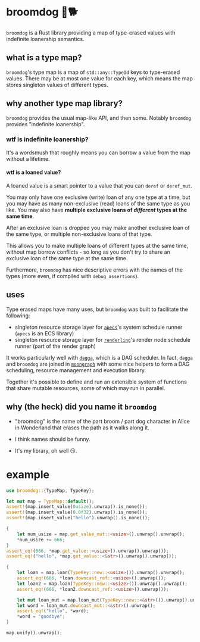 # broomdog 🧹🐕

`broomdog` is a Rust library providing a map of type-erased values with indefinite loanership semantics.

## what is a type map?

`broomdog`'s type map is a map of `std::any::TypeId` keys to type-erased values.
There may be at most one value for each key, which means the map stores singleton values of different types.

## why another type map library?

`broomdog` provides the usual map-like API, and then some.
Notably `broomdog` provides "indefinite loanership".

### wtf is indefinite loanership?

It's a wordsmush that roughly means you can borrow a value from the map without
a lifetime.

#### wtf is a loaned value?

A loaned value is a smart pointer to a value that you can `deref` or `deref_mut`.

You may only have one exclusive (write) loan of any one type at a time, but you may have as many non-exclusive (read) loans of the same type as you like. You may also have **multiple exclusive loans of _different_ types at the same time**.

After an exclusive loan is dropped you may make another exclusive loan of the same type, or multiple non-exclusive loans of that type.

This allows you to make multiple loans of different types at the same time, without map borrow conflicts - so long as you don't try to share an exclusive loan of the same type at the same time.

Furthermore, `broomdog` has nice descriptive errors with the names of the types (more even, if compiled with `debug_assertions`).

## uses

Type erased maps have many uses, but `broomdog` was built to facilitate the following:

* singleton resource storage layer for [`apecs`](https://github.com/schell/apecs)'s system schedule runner (`apecs` is an ECS library)
* singleton resource storage layer for [`renderling`](https://github.com/schell/renderling)'s render node schedule runner (part of the render graph)

It works particularly well with [`dagga`](https://github.com/schell/dagga), which is a DAG scheduler. In fact, `dagga` and `broomdog` are joined in [`moongraph`](https://github.com/schell/moongraph) with some nice helpers to form a DAG scheduling, resource management and execution library.

Together it's possible to define and run an extensible system of functions that share mutable resources, some of which may run in parallel.


## why (the heck) did you name it `broomdog`

* "broomdog" is the name of the part broom / part dog character in Alice in Wonderland that erases the path as it walks along it.

* I think names should be funny.

* It's my library, oh well 😏.

# example

```rust
use broomdog::{TypeMap, TypeKey};

let mut map = TypeMap::default();
assert!(map.insert_value(0usize).unwrap().is_none());
assert!(map.insert_value(0.0f32).unwrap().is_none());
assert!(map.insert_value("hello").unwrap().is_none());

{
    let num_usize = map.get_value_mut::<usize>().unwrap().unwrap();
    *num_usize += 666;
}
assert_eq!(666, *map.get_value::<usize>().unwrap().unwrap());
assert_eq!("hello", *map.get_value::<&str>().unwrap().unwrap());

{
    let loan = map.loan(TypeKey::new::<usize>()).unwrap().unwrap();
    assert_eq!(666, *loan.downcast_ref::<usize>().unwrap());
    let loan2 = map.loan(TypeKey::new::<usize>()).unwrap().unwrap();
    assert_eq!(666, *loan2.downcast_ref::<usize>().unwrap());

    let mut loan_mut = map.loan_mut(TypeKey::new::<&str>()).unwrap().unwrap();
    let word = loan_mut.downcast_mut::<&str>().unwrap();
    assert_eq!("hello", *word);
    *word = "goodbye";
}

map.unify().unwrap();
```
